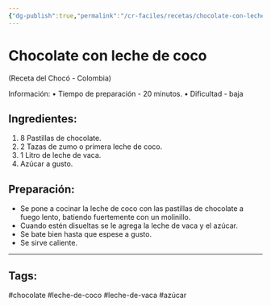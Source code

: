 ```yaml
---
{"dg-publish":true,"permalink":"/cr-faciles/recetas/chocolate-con-leche-de-coco/"}
---
```



# Chocolate con leche de coco
(Receta del Chocó - Colombia)

Información:
• Tiempo de preparación - 20 minutos.
• Dificultad - baja

## Ingredientes:
1. 8 Pastillas de chocolate.
2. 2 Tazas de zumo o primera leche de coco.
3. 1 Litro de leche de vaca.
4. Azúcar a gusto.

## Preparación:
- Se pone a cocinar la leche de coco con las pastillas de chocolate a fuego lento, batiendo fuertemente con un molinillo.
- Cuando estén disueltas se le agrega la leche de vaca y el azúcar.
- Se bate bien hasta que espese a gusto.
- Se sirve caliente.

-----
## Tags:

#chocolate #leche-de-coco #leche-de-vaca #azúcar 